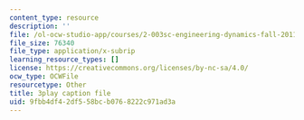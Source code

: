 ```yaml
---
content_type: resource
description: ''
file: /ol-ocw-studio-app/courses/2-003sc-engineering-dynamics-fall-2011/9fbb4df42df558bcb0768222c971ad3a_zNCBDrnT05E.vtt
file_size: 76340
file_type: application/x-subrip
learning_resource_types: []
license: https://creativecommons.org/licenses/by-nc-sa/4.0/
ocw_type: OCWFile
resourcetype: Other
title: 3play caption file
uid: 9fbb4df4-2df5-58bc-b076-8222c971ad3a
---
```

